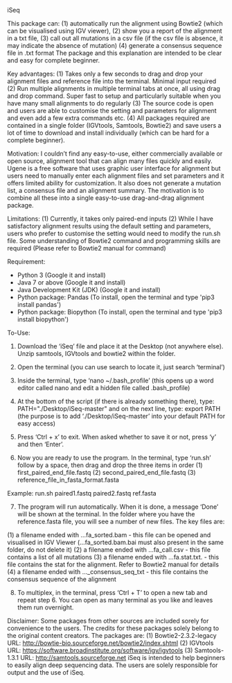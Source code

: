 iSeq

This package can:
(1) automatically run the alignment using Bowtie2 (which can be visualised using IGV viewer),
(2) show you a report of the alignment in a txt file,
(3) call out all mutations in a csv file (if the csv file is absence, it may indicate the absence of mutation)
(4) generate a consensus sequence file in .txt format
The package and this explanation are intended to be clear and easy for complete beginner.

Key advantages:
(1) Takes only a few seconds to drag and drop your alignment files and reference file into the terminal. Minimal input required
(2) Run multiple alignments in multiple terminal tabs at once, all using drag and drop command. Super fast to setup and particularly suitable when you have many small alignments to do regularly
(3) The source code is open and users are able to customise the setting and parameters for alignment and even add a few extra commands etc.
(4) All packages required are contained in a single folder (IGVtools, Samtools, Bowtie2) and save users a lot of time to download and install individually (which can be hard for a complete beginner).

Motivation:
I couldn’t find any easy-to-use, either commercially available or open source, alignment tool that can align many files quickly and easily. Ugene is a free software that uses graphic user interface for alignment but users need to manually enter each alignment files and set parameters and it offers limited ability for customization. It also does not generate a mutation list, a consensus file and an alignment summary. The motivation is to combine all these into a single easy-to-use drag-and-drag alignment package.

Limitations:
(1) Currently, it takes only paired-end inputs
(2) While I have satisfactory alignment results using the default setting and parameters, users who prefer to customise the setting would need to modify the run.sh file. Some understanding of Bowtie2 command and programming skills are required (Please refer to Bowtie2 manual for command)


Requirement:
- Python 3 (Google it and install)
- Java 7 or above (Google it and install)
- Java Development Kit (JDK) (Google it and install)
- Python package: Pandas (To install, open the terminal and type 'pip3 install pandas')
- Python package: Biopython (To install, open the terminal and type 'pip3 install biopython')

To-Use:
1. Download the ‘iSeq’ file and place it at the Desktop (not anywhere else). Unzip samtools, IGVtools and bowtie2 within the folder.
2. Open the terminal (you can use search to locate it, just search ‘terminal’)
3. Inside the terminal, type ‘nano ~/.bash_profile’ (this opens up a word editor called nano and edit a hidden file called .bash_profile)
4. At the bottom of the script (if there is already something there), type: PATH="./Desktop/iSeq-master" and on the next line, type: export PATH  (the purpose is to add ‘./Desktop/iSeq-master’ into your default PATH for easy access)
5. Press ‘Ctrl + x’ to exit. When asked whether to save it or not, press ‘y’ and then ‘Enter’.

6. Now you are ready to use the program. In the terminal, type ‘run.sh’ follow by a space, then drag and drop the three items in order (1) first_paired_end_file.fastq
 (2) second_paired_end_file.fastq (3) reference_file_in_fasta_format.fasta

Example: 
run.sh paired1.fastq paired2.fastq ref.fasta

7. The program will run automatically. When it is done, a message ‘Done’ will be shown at the terminal. In the folder where you have the reference.fasta file, you will see a number of new files. The key files are:

(1) a filename ended with …fa_sorted.bam       - this file can be opened and visualised in IGV Viewer (…fa_sorted.bam.bai must also present in the same folder, do not delete it)
(2) a filename ended with …fa_call.csv         - this file contains a list of all mutations
(3) a filename ended with …fa.stat.txt.        - this file contains the stat for the alignment. Refer to Bowtie2 manual for details
(4) a filename ended with …_consensus_seq_txt  - this file contains the consensus sequence of the alignment

8. To multiplex, in the terminal, press ‘Ctrl + T’ to open a new tab and repeat step 6. You can open as many terminal as you like and leaves them run overnight. 



Disclaimer:
Some packages from other sources are included sorely for convenience to the users. The credits for these packages solely belong to the original content creators. The packages are:
(1) Bowtie2-2.3.2-legacy URL: http://bowtie-bio.sourceforge.net/bowtie2/index.shtml
(2) IGVtools URL: https://software.broadinstitute.org/software/igv/igvtools
(3) Samtools-1.3.1 URL: http://samtools.sourceforge.net
iSeq is intended to help beginners to easily align deep sequencing data. The users are solely responsible for output and the use of iSeq. 
